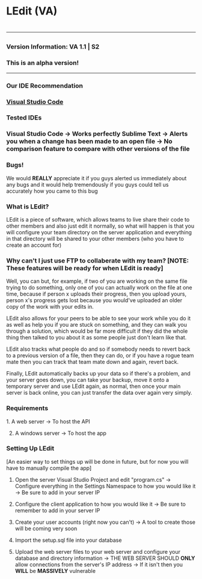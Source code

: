<h1>LEdit (VA)<h1>

<hr />
<h3>Version Information: VA 1.1 | S2</h3>
<h3>This is an <b>alpha</b> version!</h3>
<hr />

<h3>Our IDE Recommendation<h3>
<u>Visual Studio Code</u>

<h3>Tested IDEs<h3>
Visual Studio Code
 -> Works perfectly
Sublime Text
 -> Alerts you when a change has been made to an open file
 -> No comparison feature to compare with other versions of the file

<h3>Bugs!</h3>
We would <b>REALLY</b> appreciate it if you guys alerted us immediately about any bugs and it would help tremendously if you guys could tell us accurately how you came to this bug

<h3>What is LEdit?</h3>
LEdit is a piece of software, which allows teams to live share their code to other members and also just edit it normally, so what will happen is that you will configure your team directory on the server application and everything in that directory will be shared to your other members (who you have to create an account for)

<h3>Why can't I just use FTP to collaberate with my team? [NOTE: These features will be ready for when LEdit is ready]</h3>
Well, you can but, for example, if two of you are working on the same file trying to do something, only one of you can actually work on the file at one time, because if person x uploads their progress, then you upload yours, person x's progress gets lost because you would've uploaded an older copy of the work with your edits in.

LEdit also allows for your peers to be able to see your work while you do it as well as help you if you are stuck on something, and they can walk you through a solution, which would be far more difficult if they did the whole thing then talked to you about it as some people just don't learn like that.

LEdit also tracks what people do and so if somebody needs to revert back to a previous version of a file, then they can do, or if you have a rogue team mate then you can track that team mate down and again, revert back.

Finally, LEdit automatically backs up your data so if there's a problem, and your server goes down, you can take your backup, move it onto a temporary server and use LEdit again, as normal, then once your main server is back online, you can just transfer the data over again very simply.

<h3>Requirements</h3>
1. A web server
 -> To host the API

2. A windows server
 -> To host the app

<h3>Setting Up LEdit</h3>
[An easier way to set things up will be done in future, but for now you will have to manually compile the app]

1. Open the server Visual Studio Project and edit "program.cs"
 -> Configure everything in the Settings Namespace to how you would like it
  -> Be sure to add in your server IP

2. Configure the client application to how you would like it
 -> Be sure to remember to add in your server IP 

3. Create your user accounts (right now you can't)
 -> A tool to create those will be coming very soon

4. Import the setup.sql file into your database

5. Upload the web server files to your web server and configure your database and directory information
 -> THE WEB SERVER SHOULD <b>ONLY</b> allow connections from the server's IP address
  -> If it isn't then you <b>WILL</b> be <b>MASSIVELY</b> vulnerable
